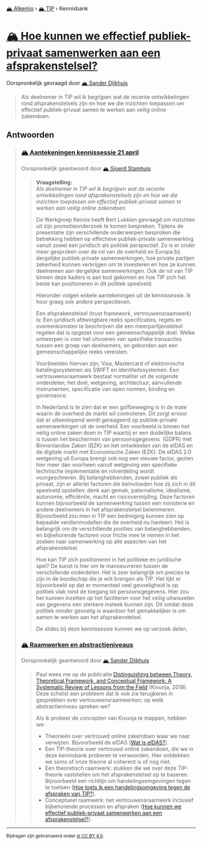 [🏔️ Alkemio](https://welcome.alkem.io/) › [🏔️ TIP](https://alkem.io/tip/dashboard) › Kennisbank
# [🏔️ Hoe kunnen we effectief publiek-privaat samenwerken aan een afsprakenstelsel?](https://alkem.io/tip/collaboration/hoekunnenweeffect-1138)
Oorspronkelijk gevraagd door [🏔️ Sander Dijkhuis](https://alkem.io/user/sander-dijkhuis-3912)
>Als deelnemer in TIP wil ik begrijpen wat de recente ontwikkelingen rond afsprakenstelsels zijn en hoe we die inzichten toepassen om effectief publiek-privaat samen te werken aan veilig online zakendoen.
## Antwoorden
>### [🏔️ Aantekeningen kennissessie 21 april ](https://alkem.io/tip/collaboration/hoekunnenweeffect-1138/posts/aantekeningenkennis-5456)
>Oorspronkelijk geantwoord door [🏔️ Sjoerd Stamhuis](https://alkem.io/tip/collaboration/hoekunnenweeffect-1138/posts/aantekeningenkennis-5456)
>>**Vraagstelling:**\
>>*Als deelnemer in TIP wil ik begrijpen wat de recente ontwikkelingen rond afsprakenstelsels zijn en hoe we die inzichten toepassen om effectief publiek-privaat samen te werken aan veilig online zakendoen*
>>
>>De Werkgroep Kennis heeft Bert Lukkien gevraagd om inzichten uit zijn promotieonderzoek te komen bespreken. Tijdens de presentatie zijn verschillende onderwerpen besproken die betrekking hebben op effectieve publiek-private samenwerking vanuit zowel een juridisch als politiek perspectief. Zo is er onder meer gesproken over de rol van de overheid en Europa bij dergelijke publiek-private samenwerkingen, hoe private partijen zekerheid kunnen verkrijgen om te investeren en hoe ze kunnen deelnemen aan dergelijke samenwerkingen. Ook de rol van TIP binnen deze kaders is aan bod gekomen en hoe TIP zich het beste kan positioneren in dit politiek speelveld.
>>
>>Hieronder volgen enkele aantekeningen uit de kennissessie. Ik hoor graag ook andere perspectieven.
>>
>>Een afsprakenstelsel (trust framework, vertrouwensraamwerk) is: Een juridisch afdwingbare reeks specificaties, regels en overeenkomsten te beschrijven die een meerpartijenstelsel regelen dat is opgezet voor een gemeenschappelijk doel. Welke ontworpen is voor het uitvoeren van specifieke transacties tussen een groep van deelnemers, en gebonden aan een gemeenschappelijke reeks vereisten. 
>>
>>Voorbeelden hiervan zijn; Visa, Mastercard of elektronische betalingssystemen als SWIFT en identiteitssystemen. Een vertrouwensraamwerk bestaat normaliter uit de volgende onderdelen; het doel, wetgeving, architectuur, aanvullende instrumenten, specificatie van open normen, binding en governance.
>>
>>In Nederland is te zien dat er een golfbeweging is in de mate waarin de overheid de markt wil controleren. Dit zorgt ervoor dat er uiteenlopend wordt gereageerd op publiek-private samenwerkingen uit de overheid. Een voorbeeld is binnen het veilig online zaken doen in TIP waarbij er een duidelijke balans is tussen het beschermen van persoonsgegevens  (GDPR) met Binnenlandse Zaken (BZK) en het ontwikkelen van de eIDAS en de digitale markt met Economische Zaken (EZK). De eIDAS 2.0 wetgeving uit Europa brengt ook nog een nieuwe factor, gezien hier meer dan voorheen vanuit wetgeving een specifieke technische implementatie en rolverdeling wordt voorgeschreven. Bij belanghebbenden, zowel publiek als privaat, zijn er allerlei factoren die beïnvloeden hoe zij zich in dit speelveld opstellen: denk aan gemak, paternalisme, idealisme, autonomie, efficiëntie, macht en risicovermijding. Deze factoren kunnen bijvoorbeeld de samenwerking tussen een ministerie en andere deelnemers in het afsprakenstelsel belemmeren. Bijvoorbeeld zou men in TIP een bedreiging kunnen zien op bepaalde verdienmodellen die de overheid nu hanteert. Het is belangrijk om de verschillende posities van belanghebbenden, en bijbehorende factoren voor frictie mee te nemen in het zoeken naar samenwerking op alle aspecten van het afsprakenstelsel.
>>
>>Hoe kan TIP zich positioneren in het politieke en juridische spel? De kunst is hier om te manoeuvreren tussen de verschillende onderdelen. Het is zeer belangrijk om precies te zijn in de boodschap die je wilt brengen als TIP. Het lijkt er bijvoorbeeld op dat er momenteel veel gevoeligheid is op politiek vlak rond de toegang tot persoonsgegevens. Hier zou het kunnen inzetten op het faciliteren voor het veilig uitwisselen van gegevens een sterkere insteek kunnen zijn. Dit omdat deze politiek minder gevoelig is waardoor het gemakkelijker is om samen te werken aan het afsprakenstelsel.
>>
>>De slides bij deze kennissessie kunnen we op verzoek delen.
>### [🏔️ Raamwerken en abstractieniveaus](https://alkem.io/tip/collaboration/hoekunnenweeffect-1138/posts/raamwerkenenabstra-6127)
>Oorspronkelijk geantwoord door [🏔️ Sander Dijkhuis](https://alkem.io/tip/collaboration/hoekunnenweeffect-1138/posts/raamwerkenenabstra-6127)
>>Paul wees me op de publicatie [Distinguishing between Theory, Theoretical Framework, and Conceptual Framework: A Systematic Review of Lessons from the Field](https://www.sciedupress.com/journal/index.php/ijhe/article/view/14566/8962) (Kivunja, 2018). Deze schetst een probleem dat ik ook zie terugkeren in gesprekken over vertrouwensraamwerken: op welk abstractieniveau spreken we?
>>
>>Als ik probeer de concepten van Kivunja te mappen, hebben we:
>>
>>*   Theorieën over vertrouwd online zakendoen waar we naar verwijzen. Bijvoorbeeld de eIDAS ([Wat is eIDAS?](https://alkem.io/tip/collaboration/watiseidas-4062)).
>>*   Een TIP-theorie over vertrouwd online zakendoen, die we in deze kennisbank proberen te verwoorden. Hier ontdekken we soms of onze theorie al coherent is of nog niet.
>>*   Een theoretisch raamwerk: stukken die we over deze TIP-theorie vaststellen om het afsprakenstelsel op te baseren. Bijvoorbeeld een richtlijn om handelingsomgevingen tegen te toetsen ([Hoe toets ik een handelingsomgeving tegen de afspraken van TIP?](https://alkem.io/tip/collaboration/hoetoetsikeenhan-831)).
>>*   Conceptueel raamwerk: het vertrouwensraamwerk inclusief bijbehorende processen en afspraken ([Hoe kunnen we effectief publiek-privaat samenwerken aan een afsprakenstelsel?](https://alkem.io/tip/collaboration/hoekunnenweeffect-1138)).
* * *
<small>Bijdragen zijn gelicenseerd onder [🌐 CC BY 4.0](https://creativecommons.org/licenses/by/4.0/deed.nl).</small>
